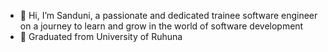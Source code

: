 - 👋 Hi, I’m Sanduni, a passionate and dedicated trainee software engineer on a journey to learn and grow in the world of software development
- 🌱 Graduated from University of Ruhuna

<!---
sanduniwgh/sanduniwgh is a ✨ special ✨ repository because its `README.md` (this file) appears on your GitHub profile.
You can click the Preview link to take a look at your changes.
--->
